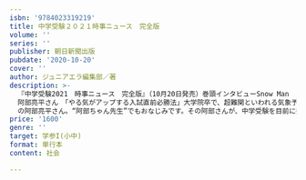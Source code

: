 ```yaml
---
isbn: '9784023319219'
title: 中学受験２０２１時事ニュース　完全版
volume: ''
series: ''
publisher: 朝日新聞出版
pubdate: '2020-10-20'
cover: ''
author: ジュニアエラ編集部／著
description: >-
  『中学受験2021　時事ニュース　完全版』（10月20日発売）巻頭インタビューSnow Man
  阿部亮平さん　「やる気がアップする入試直前必勝法」大学院卒で、超難関といわれる気象予報士の試験にも合格しているSnow Man
  の阿部亮平さん。“阿部ちゃん先生”でもおなじみです。その阿部さんが、中学受験を目前に控える子どもたちに、入試直前必勝法や楽しく勉強するコツなどをたっぷり語ってくれます。過去１年の重大ニュース五輪延期、今後どうなる？南極で２０℃超え、なぜ米中対立がますます激化日本の男女平等、過去最低の１２１位レジ袋有料化スタート５Gで未来はどう変わる？また起きた豪雨被害スーパーコンピューター「富岳」世界一に沖縄戦から75年、まだ基地をつくるの？人類共通の遺産「首里城」が焼失ヘイトスピーチに刑事罰2020年の注目！新型コロナウイルスのニュースを深掘り●パンデミック発生　新型コロナから身を守れ●新型コロナと経済　マスクはなぜなくなった？●新型コロナとのつきあい方　感染症の歴史から学ぶ最新サイエンスニュース小惑星「リュウグウ」の探査を終え、「はやぶさ２」帰途へオリオン座の一等星「ペテルギウス」が暗くなった重力波望遠鏡「KAGRA」完成世界が認めた「チバニアン」感染拡大を防ぐ数理モデルバッタ大発生で食糧危機歯石のDNAから江戸の食生活がわかった〈実践編〉ニュースの受験問題にトライ！１年間まるごとふりかえり　ニュースカレンダー教えて！早川明夫先生　出題のポイント＆追い込み勉強法
price: '1600'
genre: ''
target: 学参I(小中)
format: 単行本
content: 社会

---
```

